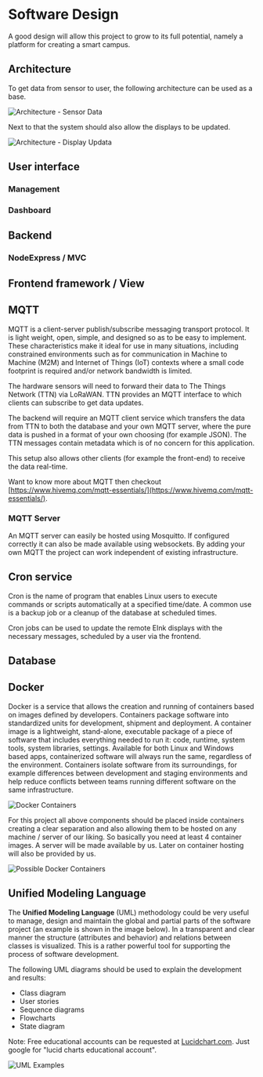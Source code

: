 # Software Design

A good design will allow this project to grow to its full potential, namely a platform for creating a smart campus.

## Architecture

To get data from sensor to user, the following architecture can be used as a base.

![Architecture - Sensor Data](img/sensor_data.png)

Next to that the system should also allow the displays to be updated.

![Architecture - Display Updata](img/downlink_transfer.png)

## User interface

### Management

### Dashboard

## Backend

### NodeExpress / MVC

## Frontend framework / View

## MQTT

MQTT is a client-server publish/subscribe messaging transport protocol. It is light weight, open, simple, and designed so as to be easy to implement. These characteristics make it ideal for use in many situations, including constrained environments such as for communication in Machine to Machine (M2M) and Internet of Things (IoT) contexts where a small code footprint is required and/or network bandwidth is limited.

The hardware sensors will need to forward their data to The Things Network (TTN) via LoRaWAN. TTN provides an MQTT interface to which clients can subscribe to get data updates.

The backend will require an MQTT client service which transfers the data from TTN to both the database and your own MQTT server, where the pure data is pushed in a format of your own choosing (for example JSON). The TTN messages contain metadata which is of no concern for this application.

This setup also allows other clients (for example the front-end) to receive the data real-time.

Want to know more about MQTT then checkout [https://www.hivemq.com/mqtt-essentials/](https://www.hivemq.com/mqtt-essentials/).

### MQTT Server

An MQTT server can easily be hosted using Mosquitto. If configured correctly it can also be made available using websockets. By adding your own MQTT the project can work independent of existing infrastructure.

## Cron service

Cron is the name of program that enables Linux users to execute commands or scripts automatically at a specified time/date. A common use is a backup job or a cleanup of the database at scheduled times.

Cron jobs can be used to update the remote EInk displays with the necessary messages, scheduled by a user via the frontend.

## Database

## Docker

Docker is a service that allows the creation and running of containers based on images defined by developers. Containers package software into standardized units for development, shipment and deployment. A container image is a lightweight, stand-alone, executable package of a piece of software that includes everything needed to run it: code, runtime, system tools, system libraries, settings. Available for both Linux and Windows based apps, containerized software will always run the same, regardless of the environment. Containers isolate software from its surroundings, for example differences between development and staging environments and help reduce conflicts between teams running different software on the same infrastructure.

![Docker Containers](img/docker_containers.png)

For this project all above components should be placed inside containers creating a clear separation and also allowing them to be hosted on any machine / server of our liking. So basically you need at least 4 container images. A server will be made available by us. Later on container hosting will also be provided by us.

![Possible Docker Containers](img/docker_containers_arch.png)

## Unified Modeling Language

The **Unified Modeling Language** \(UML\) methodology could be very useful to manage, design and maintain the global and partial parts of the software project \(an example is shown in the image below\). In a transparent and clear manner the structure \(attributes and behavior\) and relations between classes is visualized. This is a rather powerful tool for supporting the process of software development.

The following UML diagrams should be used to explain the development and results:

* Class diagram
* User stories
* Sequence diagrams
* Flowcharts
* State diagram

Note: Free educational accounts can be requested at [Lucidchart.com](https://www.lucidchart.com/). Just google for "lucid charts educational account".

![UML Examples](img/uml_examples.png)
